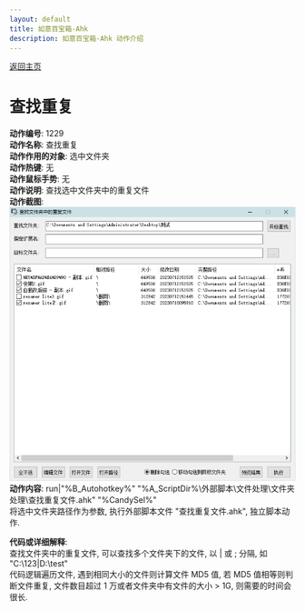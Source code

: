 ```yaml
---
layout: default
title: 如意百宝箱-Ahk
description: 如意百宝箱-Ahk 动作介绍
---
```


[返回主页](../index.md)

# [](#header-2) 查找重复

**动作编号**: 1229  
**动作名称**: 查找重复  
**动作作用的对象**: 选中文件夹  
**动作热键**: 无  
**动作鼠标手势**: 无  
**动作说明**: 查找选中文件夹中的重复文件  
**动作截图**:  
  ![查找重复](img1/1229.png)  
**动作内容**: run|"%B_Autohotkey%" "%A_ScriptDir%\外部脚本\文件处理\文件夹处理\查找重复文件.ahk" "%CandySel%"  
将选中文件夹路径作为参数, 执行外部脚本文件 "查找重复文件.ahk", 独立脚本动作.   

**代码或详细解释**:  
查找文件夹中的重复文件, 可以查找多个文件夹下的文件, 以 | 或 ; 分隔, 如 "C:\123|D:\test"  
代码逻辑遍历文件, 遇到相同大小的文件则计算文件 MD5 值, 若 MD5 值相等则判断文件重复, 文件数目超过 1 万或者文件夹中有文件的大小 > 1G, 则需要的时间会很长.   

